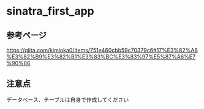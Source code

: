 # sinatra_first_app
## 参考ページ
https://qiita.com/kimioka0/items/751e460cbb59c70379c6#17%E3%82%A8%E3%82%B9%E3%82%B1%E3%83%BC%E3%83%97%E5%87%A6%E7%90%86
## 注意点
データベース、テーブルは自身で作成してください
